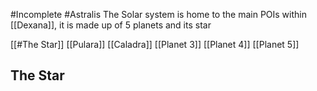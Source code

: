 #Incomplete #Astralis
The Solar system is home to the main POIs within [[Dexana]], it is made up of 5 planets and its star 

[[#The Star]]
[[Pulara]]
[[Caladra]]
[[Planet 3]]
[[Planet 4]]
[[Planet 5]]



## The Star